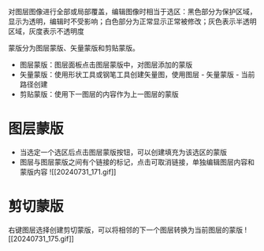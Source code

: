 对图层图像进行全部或局部覆盖，编辑图像时相当于选区：黑色部分为保护区域，显示为透明，编辑时不受影响；白色部分为正常显示正常被修改；灰色表示半透明区域，灰度表示不透明度

蒙版分为图层蒙版、矢量蒙版和剪贴蒙版。
- 图层蒙版：图层面板点击图层蒙版中，对图层添加的蒙版
- 矢量蒙版：使用形状工具或钢笔工具创建矢量图，使用图层 - 矢量蒙版 - 当前路径创建
- 剪贴蒙版：使用下一图层的内容作为上一图层的蒙版
# 图层蒙版

- 当选定一个选区后点击图层蒙版按钮，可以创建填充为该选区的蒙版
- 图层与图层蒙版之间有个链接的标记，点击可取消链接，单独编辑图层内容和蒙版内容
![[20240731_171.gif]]
# 剪切蒙版

右键图层选择创建剪切蒙版，可以将相邻的下一个图层转换为当前图层的蒙版
![[20240731_175.gif]]
